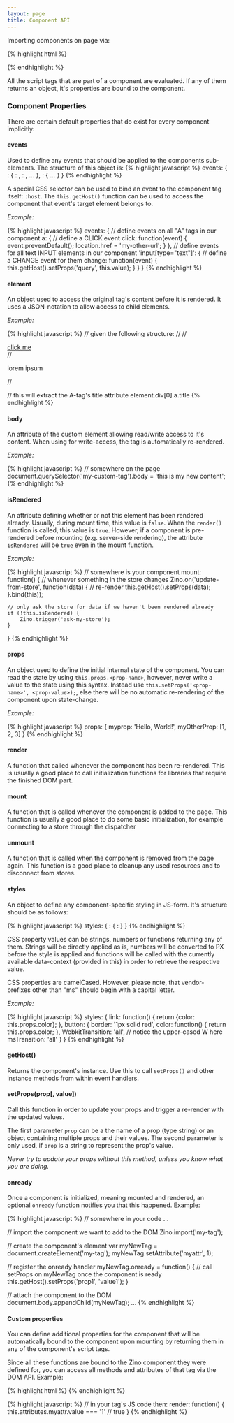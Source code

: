 ```yaml
---
layout: page
title: Component API
---
```


Importing components on page via:

{% highlight html %}
<link type="zino/tag" href="..."/>
{% endhighlight %}

All the script tags that are part of a component are evaluated. If any of them returns an object, it's properties are bound to the component.

### Component Properties

There are certain default properties that do exist for every component implicitly:

#### events

Used to define any events that should be applied to the components sub-elements. The structure of this object is:
{% highlight javascript %}
events: {
	<CSS-selector>: {
		<event-to-listen-for>: <event-handler>,
		<another-event>: <another-event-handler>,
		...
	},
	<another-css-selector>: {
		...
	}
}
{% endhighlight %}

A special CSS selector can be used to bind an event to the component tag itself: `:host`.
The `this.getHost()` function can be used to access the component that event's target element belongs to.

*Example:*

{% highlight javascript %}
events: {
	// define events on all "A" tags in our component
	a: {
		// define a CLICK event
		click: function(event) {
			event.preventDefault();
			location.href = 'my-other-url';
		}
	},
	// define events for all text INPUT elements in our component
	'input[type="text"]': {
		// define a CHANGE event for them
		change: function(event) {
			this.getHost().setProps('query', this.value);
		}
	}
}
{% endhighlight %}

#### element

An object used to access the original tag's content before it is rendered. It uses a JSON-notation to allow access to child elements.

*Example:*

{% highlight javascript %}
// given the following structure:
// <my-tag>
//    <div><a href="#test" title="my title">click me</a></div>
//    <div><p>lorem ipsum</p></div>
// </my-tag>

// this will extract the A-tag's title attribute
element.div[0].a.title
{% endhighlight %}

#### body

An attribute of the custom element allowing read/write access to it's content. When using for write-access, the tag is automatically re-rendered.

*Example:*

{% highlight javascript %}
// somewhere on the page
document.querySelector('my-custom-tag').body = 'this is my new content';
{% endhighlight %}

#### isRendered

An attribute defining whether or not this element has been rendered already. Usually, during mount time, this value is `false`. When the `render()` function is called, this value is `true`. However, if a component is pre-rendered before mounting (e.g. server-side rendering), the attribute `isRendered` will be `true` even in the mount function.

*Example:*

{% highlight javascript %}
// somewhere is your component
mount: function() {
	// whenever something in the store changes
	Zino.on('update-from-store', function(data) {
		// re-render
		this.getHost().setProps(data);
	}.bind(this));

	// only ask the store for data if we haven't been rendered already
	if (!this.isRendered) {
		Zino.trigger('ask-my-store');
	}
}
{% endhighlight %}

#### props

An object used to define the initial internal state of the component. You can read the state by using `this.props.<prop-name>`, however, never write a value to the state using this syntax. Instead use `this.setProps('<prop-name>', <prop-value>);`, else there will be no automatic re-rendering of the component upon state-change.

*Example:*

{% highlight javascript %}
props: {
	myprop: 'Hello, World!',
	myOtherProp: [1, 2, 3]
}
{% endhighlight %}

#### render

A function that called whenever the component has been re-rendered. This is usually a good place to call initialization functions for libraries that require the finished DOM part.

#### mount

A function that is called whenever the component is added to the page. This function is usually a good place to do some basic initialization, for example connecting to a store through the dispatcher

#### unmount

A function that is called when the component is removed from the page again. This function is a good place to cleanup any used resources and to disconnect from stores.

#### styles

An object to define any component-specific styling in JS-form. It's structure should be as follows:

{% highlight javascript %}
styles: {
	<name>: {
		<css-property>: <css-property-value>
	}
}
{% endhighlight %}

CSS property values can be strings, numbers or functions returning any of them. Strings will be directly applied as is, numbers will be converted to PX before the style is applied and functions will be called with the currently available data-context (provided in this) in order to retrieve the respective value.

CSS properties are camelCased. However, please note, that vendor-prefixes other than "ms" should begin with a capital letter.

*Example:*

{% highlight javascript %}
styles: {
	link: function() {
		return {color: this.props.color};
	},
	button: {
		border: '1px solid red',
		color: function() { return this.props.color; },
		WebkitTransition: 'all',	// notice the upper-cased W here
		msTransition: 'all'
	}
}
{% endhighlight %}

#### getHost()

Returns the component's instance. Use this to call `setProps()` and other instance methods from within event handlers.

#### setProps(prop[, value])

Call this function in order to update your props and trigger a re-render with the updated values.

The first parameter `prop` can be a the name of a prop (type string) or an object containing multiple props and their values. The second parameter is only used, if `prop` is a string to represent the prop's value.

*Never try to update your props without this method, unless you know what you are doing.*

#### onready

Once a component is initialized, meaning mounted and rendered, an optional `onready` function notifies you that this happened. Example:

{% highlight javascript %}
// somewhere in your code
...

// import the component we want to add to the DOM
Zino.import('my-tag');

// create the component's element
var myNewTag = document.createElement('my-tag');
myNewTag.setAttribute('myattr', 1);

// register the onready handler
myNewTag.onready = function() {
	// call setProps on myNewTag once the component is ready
	this.getHost().setProps('prop1', 'value1');
}

// attach the component to the DOM
document.body.appendChild(myNewTag);
...
{% endhighlight %}

#### Custom properties

You can define additional properties for the component that will be automatically bound to the component upon mounting by returning them in any of the component's script tags.

Since all these functions are bound to the Zino component they were defined for, you can access all methods and attributes of that tag via the DOM API. Example:

{% highlight html %}
	<!-- tag is used -->
	<my-tag myattr="1"></my-tag>
{% endhighlight %}

{% highlight javascript %}
	// in your tag's JS code then:
	render: function() {
		this.attributes.myattr.value === '1' // true
	}
{% endhighlight %}
